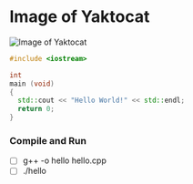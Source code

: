 # Image of Yaktocat
![Image of Yaktocat](https://octodex.github.com/images/yaktocat.png)
```cpp
#include <iostream>

int
main (void)
{
  std::cout << "Hello World!" << std::endl;
  return 0;
}
```

### Compile and Run
- [ ] g++ -o hello hello.cpp
- [ ] ./hello
